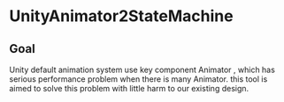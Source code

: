 # UnityAnimator2StateMachine
## Goal
Unity default animation system use key component Animator , which has serious performance problem when there is many Animator. this tool is aimed to solve this problem with little harm to our existing design.

